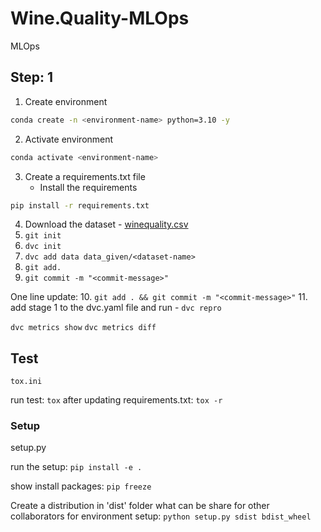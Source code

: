 # Wine.Quality-MLOps
MLOps

## Step: 1
1. Create environment
```bash
conda create -n <environment-name> python=3.10 -y
```
2. Activate environment
```bash
conda activate <environment-name>
```
3. Create a requirements.txt file
   * Install the requirements
```bash
pip install -r requirements.txt
```
4. Download the dataset - [winequality.csv](https://drive.google.com/drive/folders/1xw0XX-WK74uxtFFLySbtnX-ODdmdK5Ec)
5. ``git init``
6. ``dvc init``
7. ``dvc add data data_given/<dataset-name>``
8. ``git add.``
9. ``git commit -m "<commit-message>"``

One line update:
10. ``git add . && git commit -m "<commit-message>"``
11. add stage 1 to the dvc.yaml file and run - ``dvc repro``

``dvc metrics show``
``dvc metrics diff``

## Test
``tox.ini``

run test: ``tox``
after updating requirements.txt: ``tox -r``

### Setup 
setup.py 

run the setup: ``pip install -e .``

show install packages: ``pip freeze``

Create a distribution in 'dist' folder what can be share for other collaborators for environment setup: ``python setup.py sdist bdist_wheel``

